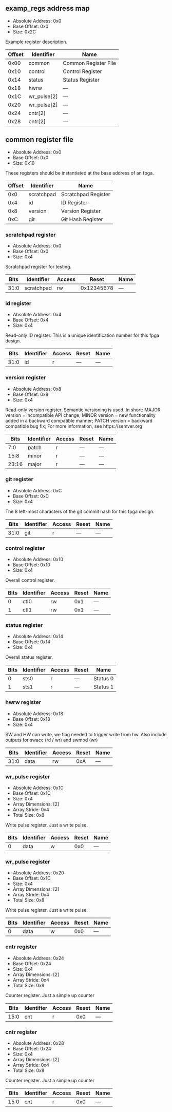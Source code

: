 <!---
Markdown description for SystemRDL register map.

Don't override. Generated from: examp_regs
  - common.rdl
  - examp_regs.rdl
-->

## examp_regs address map

- Absolute Address: 0x0
- Base Offset: 0x0
- Size: 0x2C

<p>Example register description.</p>

|Offset| Identifier|        Name        |
|------|-----------|--------------------|
| 0x00 |   common  |Common Register File|
| 0x10 |  control  |  Control Register  |
| 0x14 |   status  |   Status Register  |
| 0x18 |    hwrw   |          —         |
| 0x1C |wr_pulse[2]|          —         |
| 0x20 |wr_pulse[2]|          —         |
| 0x24 |  cntr[2]  |          —         |
| 0x28 |  cntr[2]  |          —         |

## common register file

- Absolute Address: 0x0
- Base Offset: 0x0
- Size: 0x10

<p>These registers should be instantiated at the base address of an fpga.</p>

|Offset|Identifier|        Name       |
|------|----------|-------------------|
|  0x0 |scratchpad|Scratchpad Register|
|  0x4 |    id    |    ID Register    |
|  0x8 |  version |  Version Register |
|  0xC |    git   | Git Hash Register |

### scratchpad register

- Absolute Address: 0x0
- Base Offset: 0x0
- Size: 0x4

<p>Scratchpad register for testing.</p>

|Bits|Identifier|Access|   Reset  |Name|
|----|----------|------|----------|----|
|31:0|scratchpad|  rw  |0x12345678|  — |

### id register

- Absolute Address: 0x4
- Base Offset: 0x4
- Size: 0x4

<p>Read-only ID register. This is a unique identification number for this fpga design.</p>

|Bits|Identifier|Access|Reset|Name|
|----|----------|------|-----|----|
|31:0|    id    |   r  |  —  |  — |

### version register

- Absolute Address: 0x8
- Base Offset: 0x8
- Size: 0x4

<p>Read-only version register. Semantic versioning is used. In short: 
MAJOR version = incompatible API change;
MINOR version = new functionality added in a backward compatible manner;
PATCH version = backward compatible bug fix; 
For more information, see https://semver.org</p>

| Bits|Identifier|Access|Reset|Name|
|-----|----------|------|-----|----|
| 7:0 |   patch  |   r  |  —  |  — |
| 15:8|   minor  |   r  |  —  |  — |
|23:16|   major  |   r  |  —  |  — |

### git register

- Absolute Address: 0xC
- Base Offset: 0xC
- Size: 0x4

<p>The 8 left-most characters of the git commit hash for this fpga design.</p>

|Bits|Identifier|Access|Reset|Name|
|----|----------|------|-----|----|
|31:0|    git   |   r  |  —  |  — |

### control register

- Absolute Address: 0x10
- Base Offset: 0x10
- Size: 0x4

<p>Overall control register.</p>

|Bits|Identifier|Access|Reset|Name|
|----|----------|------|-----|----|
|  0 |   ctl0   |  rw  | 0x1 |  — |
|  1 |   ctl1   |  rw  | 0x1 |  — |

### status register

- Absolute Address: 0x14
- Base Offset: 0x14
- Size: 0x4

<p>Overall status register.</p>

|Bits|Identifier|Access|Reset|  Name  |
|----|----------|------|-----|--------|
|  0 |   sts0   |   r  |  —  |Status 0|
|  1 |   sts1   |   r  |  —  |Status 1|

### hwrw register

- Absolute Address: 0x18
- Base Offset: 0x18
- Size: 0x4

<p>SW and HW can write, we flag needed to trigger write from hw. Also include outputs for swacc (rd / wr) and swmod (wr)</p>

|Bits|Identifier|Access|Reset|Name|
|----|----------|------|-----|----|
|31:0|   data   |  rw  | 0xA |  — |

### wr_pulse register

- Absolute Address: 0x1C
- Base Offset: 0x1C
- Size: 0x4
- Array Dimensions: [2]
- Array Stride: 0x4
- Total Size: 0x8

<p>Write pulse register. Just a write pulse.</p>

|Bits|Identifier|Access|Reset|Name|
|----|----------|------|-----|----|
|  0 |   data   |   w  | 0x0 |  — |

### wr_pulse register

- Absolute Address: 0x20
- Base Offset: 0x1C
- Size: 0x4
- Array Dimensions: [2]
- Array Stride: 0x4
- Total Size: 0x8

<p>Write pulse register. Just a write pulse.</p>

|Bits|Identifier|Access|Reset|Name|
|----|----------|------|-----|----|
|  0 |   data   |   w  | 0x0 |  — |

### cntr register

- Absolute Address: 0x24
- Base Offset: 0x24
- Size: 0x4
- Array Dimensions: [2]
- Array Stride: 0x4
- Total Size: 0x8

<p>Counter register. Just a simple up counter</p>

|Bits|Identifier|Access|Reset|Name|
|----|----------|------|-----|----|
|15:0|    cnt   |   r  | 0x0 |  — |

### cntr register

- Absolute Address: 0x28
- Base Offset: 0x24
- Size: 0x4
- Array Dimensions: [2]
- Array Stride: 0x4
- Total Size: 0x8

<p>Counter register. Just a simple up counter</p>

|Bits|Identifier|Access|Reset|Name|
|----|----------|------|-----|----|
|15:0|    cnt   |   r  | 0x0 |  — |
